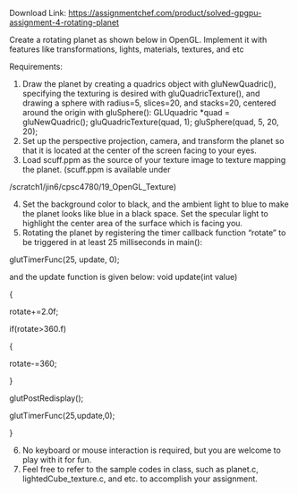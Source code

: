 Download Link: https://assignmentchef.com/product/solved-gpgpu-assignment-4-rotating-planet
<br>



Create a rotating planet as shown below in OpenGL. Implement it with features like transformations, lights, materials, textures, and etc

Requirements:

<ol>

 <li>Draw the planet by creating a quadrics object with gluNewQuadric(), specifying the texturing is desired with gluQuadricTexture(), and drawing a sphere with radius=5, slices=20, and stacks=20, centered around the origin with gluSphere(): GLUquadric *quad = gluNewQuadric(); gluQuadricTexture(quad, 1); gluSphere(quad, 5, 20, 20);</li>

 <li>Set up the perspective projection, camera, and transform the planet so that it is located at the center of the screen facing to your eyes.</li>

 <li>Load scuff.ppm as the source of your texture image to texture mapping the planet. (scuff.ppm is available under</li>

</ol>

/scratch1/jin6/cpsc4780/19_OpenGL_Texture)

<ol start="4">

 <li>Set the background color to black, and the ambient light to blue to make the planet looks like blue in a black space. Set the specular light to highlight the center area of the surface which is facing you.</li>

 <li>Rotating the planet by registering the timer callback function “rotate” to be triggered in at least 25 milliseconds in main():</li>

</ol>

glutTimerFunc(25, update, 0);




and the update function is given below: void update(int value)

{

rotate+=2.0f;

if(rotate&gt;360.f)

{

rotate-=360;

}

glutPostRedisplay();

glutTimerFunc(25,update,0);

}




<ol start="6">

 <li>No keyboard or mouse interaction is required, but you are welcome to play with it for fun.</li>

 <li>Feel free to refer to the sample codes in class, such as planet.c, lightedCube_texture.c, and etc. to accomplish your assignment.</li>

</ol>



